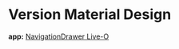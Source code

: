 Version Material Design
=================================
<b>app:</b> <a href="https://github.com/rudsonlive/NavigationDrawer-MaterialDesign" target="_blank">NavigationDrawer Live-O</a>
